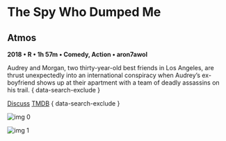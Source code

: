 # The Spy Who Dumped Me

## Atmos

**2018 • R • 1h 57m • Comedy, Action • aron7awol**

Audrey and Morgan, two thirty-year-old best friends in Los Angeles, are thrust unexpectedly into an international conspiracy when Audrey’s ex-boyfriend shows up at their apartment with a team of deadly assassins on his trail.
{ data-search-exclude }

[Discuss](https://www.avsforum.com/threads/bass-eq-for-filtered-movies.2995212/post-57004738)  [TMDB](454992)
{ data-search-exclude }

![img 0](https://i.imgur.com/QySvayn.jpg)

![img 1](https://i.imgur.com/Jk6m2JD.jpg)

